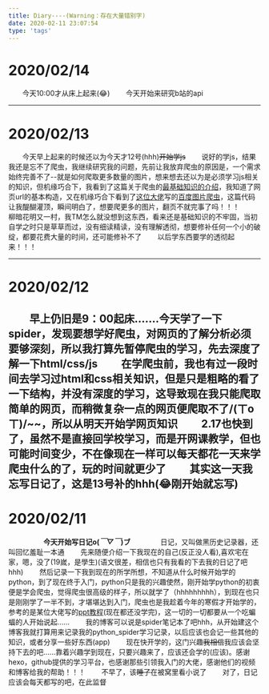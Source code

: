 ```yaml
---
title: Diary----(Warning：存在大量错别字)
date: 2020-02-11 23:07:54
type: 'tags'
---
```


# 2020/02/14
&emsp;&emsp;今天10:00才从床上起来(😂)
&emsp;&emsp;今天开始来研究b站的api




----

# 2020/02/13
&emsp;&emsp;今天早上起来的时候还以为今天才12号(hhh)~~开始学js~~
&emsp;&emsp;说好的学js，结果我还是忘不了爬虫，我继续研究我的问题，先前让我放弃爬虫的原因是，一个需求始终完善不了--就是如何爬取更多数量的图片，想来想去还以为是必须学习js相关的知识，但机缘巧合下，我看到了这篇关于爬虫的[最基础知识的介绍](https://www.cnblogs.com/angle6-liu/p/10459132.html)，我知道了网页url的基本构造，又在机缘巧合下看到了[这位大佬](https://blog.csdn.net/qq_40774175)写的[百度图片爬虫](https://blog.csdn.net/qq_40774175/article/details/81273198)，这篇代码让我醍醐灌顶，瞬间明白了，想要爬更多的图片，翻页不就完事了吗！！！
&emsp;&emsp;柳暗花明又一村，我TM怎么就没想到这东西，看来还是基础知识的不牢固，当初自学之时只是草草而过，没有细读精读，没有理解透彻，想要修补任何一个小的破绽，都要花费大量的时间，还可能修补不了
&emsp;&emsp;以后学东西要学的透彻起来！！！

----

# 2020/02/12
&emsp;&emsp;早上仍旧是9：00起床.......今天学了一下spider，发现要想学好爬虫，对网页的了解分析必须要够深刻，所以我打算先暂停爬虫的学习，先去深度了解一下html/css/js
&emsp;&emsp;在学爬虫前，我也有过一段时间去学习过html和css相关知识，但是只是粗略的看了一下结构，并没有深度的学习，这导致现在我只能爬取简单的网页，而稍微复杂一点的网页便爬取不了/(ㄒoㄒ)/~~，所以从明天开始学网页知识
&emsp;&emsp;2.17也快到了，虽然不是直接回学校学习，而是开网课教学，但也可能时间变少，不在像现在一样可以每天都花一天来学爬虫什么的了，玩的时间就更少了
&emsp;&emsp;其实这一天我忘写日记了，这是13号补的hhh(😂刚开始就忘写)
----

# 2020/02/11
&emsp;&emsp;&emsp;&emsp;&emsp;**今天开始写日记o(*￣▽￣*)ブ**
&emsp;&emsp;&emsp;&emsp;日记，又叫做黑历史记录器，还叫回忆羞耻一本通
&emsp;&emsp;先来随便介绍一下我现在的自己(反正没人看),喜欢宅在家，嗯，没了(19嵗，是學生)(语文很差，相信也只有我看的下去我的日记了吧hhh)
&emsp;&emsp;然后记录一下我到现在的所学所想，不知道从什么时候开始学的python，到了现在终于入门，python只是我的兴趣使然，刚开始学python的初衷便是学会爬虫，觉得爬虫很高级的样子，所以就学了（hhhhhhhhh），到现在也只是刚刚学了一半不到，才堪堪达到入门，爬虫也是我趁着今年的寒假才开始学的，参考的是某位大佬写的[ppt教程](https://github.com/kingname/SourceCodeOfBook)(现在都还没学完)，这一切的一切都要从一个吃蝙蝠的人开始说起......
&emsp;&emsp;我的博客可以说是spider笔记本了吧hhh，从开始建这个博客我就打算用来记录我的python_spider学习记录，以后应该也会记一些其他的知识，或者分享一些好东西(app)
&emsp;&emsp;现在快开学的，这门兴趣~~我相信~~我应该会坚持下去的吧......靠着兴趣学到现在，只要兴趣来了，应该还会学的(应该)。感谢hexo，github提供的学习平台，也感谢那些引领我入门的大佬，感谢他们的视频和博客给我的帮助！！！
&emsp;&emsp;不早了，该~~睡了~~在被窝里看小说了
&emsp;&emsp;对了，日记应该会每天都写的吧，在此监督